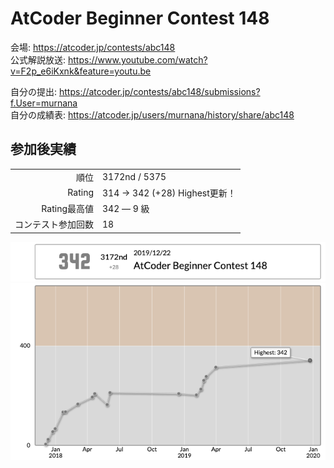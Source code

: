 # AtCoder Beginner Contest 148

会場: https://atcoder.jp/contests/abc148  
公式解説放送: https://www.youtube.com/watch?v=F2p_e6iKxnk&feature=youtu.be

自分の提出: https://atcoder.jp/contests/abc148/submissions?f.User=murnana  
自分の成績表: https://atcoder.jp/users/murnana/history/share/abc148


## 参加後実績

|                    |                               |
| -----------------: | :---------------------------- |
|               順位 | 3172nd / 5375                 |
|             Rating | 314 → 342 (+28) Highest更新！ |
|       Rating最高値 | 342 ― 9 級                    |
| コンテスト参加回数 | 18                            |

![ratingStatus](./ratingStatus.png)
![ratingGraph](./ratingGraph.png)
